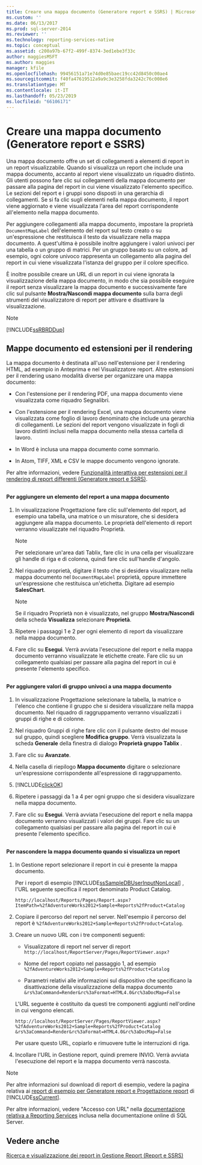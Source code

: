 ```yaml
---
title: Creare una mappa documento (Generatore report e SSRS) | Microsoft Docs
ms.custom: ''
ms.date: 06/13/2017
ms.prod: sql-server-2014
ms.reviewer: ''
ms.technology: reporting-services-native
ms.topic: conceptual
ms.assetid: c200a97b-67f2-499f-8374-3ed1ebe3f33c
author: maggiesMSFT
ms.author: maggies
manager: kfile
ms.openlocfilehash: 99456151a71e74d0e85baec19cc42d8450c00ae4
ms.sourcegitcommit: f40fa47619512a9a9c3e3258fda3242c76c008e6
ms.translationtype: MT
ms.contentlocale: it-IT
ms.lasthandoff: 05/23/2019
ms.locfileid: "66106171"
---
```

# <a name="create-a-document-map-report-builder-and-ssrs"></a>Creare una mappa documento (Generatore report e SSRS)
  Una mappa documento offre un set di collegamenti a elementi di report in un report visualizzabile. Quando si visualizza un report che include una mappa documento, accanto al report viene visualizzato un riquadro distinto. Gli utenti possono fare clic sui collegamenti della mappa documento per passare alla pagina del report in cui viene visualizzato l'elemento specifico. Le sezioni del report e i gruppi sono disposti in una gerarchia di collegamenti. Se si fa clic sugli elementi nella mappa documento, il report viene aggiornato e viene visualizzata l'area del report corrispondente all'elemento nella mappa documento.  
  
 Per aggiungere collegamenti alla mappa documento, impostare la proprietà `DocumentMapLabel` dell'elemento del report sul testo creato o su un'espressione che restituisca il testo da visualizzare nella mappa documento. A quest'ultima è possibile inoltre aggiungere i valori univoci per una tabella o un gruppo di matrici. Per un gruppo basato su un colore, ad esempio, ogni colore univoco rappresenta un collegamento alla pagina del report in cui viene visualizzata l'istanza del gruppo per il colore specifico.  
  
 È inoltre possibile creare un URL di un report in cui viene ignorata la visualizzazione della mappa documento, in modo che sia possibile eseguire il report senza visualizzare la mappa documento e successivamente fare clic sul pulsante **Mostra/Nascondi mappa documento** sulla barra degli strumenti del visualizzatore di report per attivare e disattivare la visualizzazione.  
  
> [!NOTE]  
>  [!INCLUDE[ssRBRDDup](../../includes/ssrbrddup-md.md)]  
  
##  <a name="DocMapRenderExtensions"></a> Mappe documento ed estensioni per il rendering  
 La mappa documento è destinata all'uso nell'estensione per il rendering HTML, ad esempio in Anteprima e nel Visualizzatore report. Altre estensioni per il rendering usano modalità diverse per organizzare una mappa documento:  
  
-   Con l'estensione per il rendering PDF, una mappa documento viene visualizzata come riquadro Segnalibri.  
  
-   Con l'estensione per il rendering Excel, una mappa documento viene visualizzata come foglio di lavoro denominato che include una gerarchia di collegamenti. Le sezioni del report vengono visualizzate in fogli di lavoro distinti inclusi nella mappa documento nella stessa cartella di lavoro.  
  
-   In Word è inclusa una mappa documento come sommario.  
  
-   In Atom, TIFF, XML e CSV le mappe documento vengono ignorate.  
  
 Per altre informazioni, vedere [Funzionalità interattiva per estensioni per il rendering di report differenti &#40;Generatore report e SSRS&#41;](../report-builder/interactive-functionality-different-report-rendering-extensions.md).  
  
##  <a name="AddRptItemToMap"></a>   
#### <a name="to-add-a-report-item-to-a-document-map"></a>Per aggiungere un elemento del report a una mappa documento  
  
1.  In visualizzazione Progettazione fare clic sull'elemento del report, ad esempio una tabella, una matrice o un misuratore, che si desidera aggiungere alla mappa documento. Le proprietà dell'elemento di report verranno visualizzate nel riquadro Proprietà.  
  
    > [!NOTE]  
    >  Per selezionare un'area dati Tablix, fare clic in una cella per visualizzare gli handle di riga e di colonna, quindi fare clic sull'handle d'angolo.  
  
2.  Nel riquadro proprietà, digitare il testo che si desidera visualizzare nella mappa documento nel `DocumentMapLabel` proprietà, oppure immettere un'espressione che restituisca un'etichetta. Digitare ad esempio **SalesChart**.  
  
    > [!NOTE]  
    >  Se il riquadro Proprietà non è visualizzato, nel gruppo **Mostra/Nascondi** della scheda **Visualizza** selezionare **Proprietà**.  
  
3.  Ripetere i passaggi 1 e 2 per ogni elemento di report da visualizzare nella mappa documento.  
  
4.  Fare clic su **Esegui**. Verrà avviata l'esecuzione del report e nella mappa documento verranno visualizzate le etichette create. Fare clic su un collegamento qualsiasi per passare alla pagina del report in cui è presente l'elemento specifico.  
  
 
  
##  <a name="AddUniqueValuesToMap"></a>   
#### <a name="to-add-unique-group-values-to-a-document-map"></a>Per aggiungere valori di gruppo univoci a una mappa documento  
  
1.  In visualizzazione Progettazione selezionare la tabella, la matrice o l'elenco che contiene il gruppo che si desidera visualizzare nella mappa documento. Nel riquadro di raggruppamento verranno visualizzati i gruppi di righe e di colonne.  
  
2.  Nel riquadro Gruppi di righe fare clic con il pulsante destro del mouse sul gruppo, quindi scegliere **Modifica gruppo**. Verrà visualizzata la scheda **Generale** della finestra di dialogo **Proprietà gruppo Tablix** .  
  
3.  Fare clic su **Avanzate**.  
  
4.  Nella casella di riepilogo **Mappa documento** digitare o selezionare un'espressione corrispondente all'espressione di raggruppamento.  
  
5.  [!INCLUDE[clickOK](../../includes/clickok-md.md)]  
  
6.  Ripetere i passaggi da 1 a 4 per ogni gruppo che si desidera visualizzare nella mappa documento.  
  
7.  Fare clic su **Esegui**. Verrà avviata l'esecuzione del report e nella mappa documento verranno visualizzati i valori dei gruppi. Fare clic su un collegamento qualsiasi per passare alla pagina del report in cui è presente l'elemento specifico.  
  
 
  
##  <a name="HideMapWhenViewRpt"></a>   
#### <a name="to-hide-the-document-map-when-you-view-a-report"></a>Per nascondere la mappa documento quando si visualizza un report  
  
1.  In Gestione report selezionare il report in cui è presente la mappa documento.  
  
     Per i report di esempio [!INCLUDE[ssSampleDBUserInputNonLocal](../../includes/sssampledbuserinputnonlocal-md.md)] , l'URL seguente specifica il report denominato Product Catalog.  
  
    ```  
    http://localhost/Reports/Pages/Report.aspx?ItemPath=%2fAdventureWorks2012+Sample+Reports%2fProduct+Catalog  
    ```  
  
2.  Copiare il percorso del report nel server. Nell'esempio il percorso del report è `%2fAdventureWorks2012+Sample+Reports%2fProduct+Catalog`.  
  
3.  Creare un nuovo URL con i tre componenti seguenti:  
  
    -   Visualizzatore di report nel server di report `http://localhost/ReportServer/Pages/ReportViewer.aspx?`  
  
    -   Nome del report copiato nel passaggio 1, ad esempio `%2fAdventureWorks2012+Sample+Reports%2fProduct+Catalog`  
  
    -   Parametri relativi alle informazioni sul dispositivo che specificano la disattivazione della visualizzazione della mappa documento `&rs%3aCommand=Render&rc%3aFormat=HTML4.0&rc%3aDocMap=False`  
  
     L'URL seguente è costituito da questi tre componenti aggiunti nell'ordine in cui vengono elencati.  
  
    ```  
    http://localhost/ReportServer/Pages/ReportViewer.aspx?  
    %2fAdventureWorks2012+Sample+Reports%2fProduct+Catalog  
    &rs%3aCommand=Render&rc%3aFormat=HTML4.0&rc%3aDocMap=False  
    ```  
  
     Per usare questo URL, copiarlo e rimuovere tutte le interruzioni di riga.  
  
4.  Incollare l'URL in Gestione report, quindi premere INVIO. Verrà avviata l'esecuzione del report e la mappa documento verrà nascosta.  
  
> [!NOTE]  
>  Per altre informazioni sul download di report di esempio, vedere la pagina relativa ai [report di esempio per Generatore report e Progettazione report](https://go.microsoft.com/fwlink/?LinkId=198283) di [!INCLUDE[ssCurrent](../../includes/sscurrent-md.md)].  
>   
>  Per altre informazioni, vedere "Accesso con URL" nella [documentazione relativa a Reporting Services](https://go.microsoft.com/fwlink/?linkid=121312) inclusa nella documentazione online di SQL Server.  
  
 
  
## <a name="see-also"></a>Vedere anche  
 [Ricerca e visualizzazione dei report in Gestione Report &#40;Report e SSRS&#41;](../report-builder/finding-and-viewing-reports-in-the-web-portal-report-builder-and-ssrs.md)  
  
  
